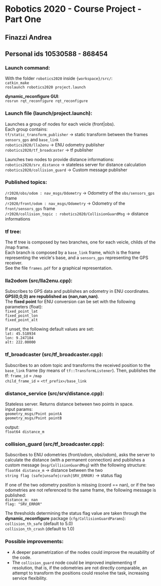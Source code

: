 # Robotics 2020 - Course Project - Part One
## Finazzi Andrea  
## Personal ids 10530588 - 868454  
  
### Launch command:  
With the folder `robotics2020` inside `{workspace}/src/`:  
`catkin_make`  
`roslaunch robotics2020 project.launch`  

__dynamic_reconfigure GUI__:  
`rosrun rqt_reconfigure rqt_reconfigure`  
  
### Launch file (launch/project.launch):  
Launches a group of nodes for each veicle (front|obs).  
Each group contains:  
`tf/static_transform_publisher` -> static transform between the frames `sensors_gps` and `base_link`  
`robotics2020/lla2enu` -> ENU odometry publisher  
`robotics2020/tf_broadcaster` -> tf publisher  
  
Launches two nodes to provide distance informations:  
`robotics2020/srv_distance` -> stateless server for distance calculation  
`robotics2020/collision_guard` -> Custom message publisher  
  
### Published topics:  
`/r2020/obs/odom : nav_msgs/Odometry` -> Odometry of the `obs/sensors_gps` frame  
`/r2020/front/odom : nav_msgs/Odometry` -> Odometry of the `front/sensors_gps` frame  
`/r2020/collision_topic : robotics2020/CollisionGuardMsg` -> distance informations  
  
### tf tree:  
The tf tree is composed by two branches, one for each veicle, childs of the /map frame.  
Each branch is composed by a `base_link` frame, which is the frame representing the veicle's base, and a `sensors_gps` representing the GPS receiver.  
See the file `frames.pdf` for a graphical representation.  
  
### lla2odom (src/lla2enu.cpp):  
Subscribes to GPS data and publishes an odometry in ENU coordinates.  
__GPS(0,0,0) are republished as (nan,nan,nan)__.  
The __fixed point__ for ENU conversion can be set with the following parameters (float):  
`fixed_point_lat`  
`fixed_point_lon`  
`fixed_point_alt`  
  
If unset, the following default values are set:  
`lat: 45.518934`   
`lon: 9.247184`  
`alt: 222.00000`  
  
### tf_broadcaster (src/tf_broadcaster.cpp):  
Subscribes to an odom topic and transforms the received position to the `base_link` frame (by means of `tf::TransformListener`). 
Then, publishes the tf:
`frame_id` = `/map`  
`child_frame_id` = `<tf_prefix>/base_link`  
  
### distance_service (src/srv/distance.cpp):  
Stateless server. Returns distance between two points in space.  
input params:  
`geometry_msgs/Point pointA`  
`geometry_msgs/Point pointB`  
  
output:  
`float64 distance_m`  
  
### collision_guard (src/tf_broadcaster.cpp):  
Subscribes to ENU odometries (front/odom, obs/odom), asks the server to calculate the distance (with a permanent connection) and publishes a custom message (`msg/CollisionGuardMsg`) with the following structure:  
`float64 distance_m` -> distance between the two  
`string flag (safe|unsafe|crash|SRV_ERROR)` -> status flag  
  
If one of the two odometry position is missing (coord == nan), or if the two odometries are not referenced to the same frame, the following message is published:  
`distance_m: nan`  
`flag: "SRV_ERROR"`  
  
The thresholds determining the status flag value are taken through the __dynamic_reconfigure__ package (`cfg/CollisionGuardParams`):  
`collision_th_safe` (default to 5.0)  
`collision_th_crash` (default to 1.0)  
  
### Possible improvements:  
- A deeper parametrization of the nodes could improve the reusability of the code.  
- The `collision_guard` node could be improved implementing tf resolution, that is, if the odometries are not directly comparable, an attempt to transform the positions could resolve the task, increasing service flexibility.